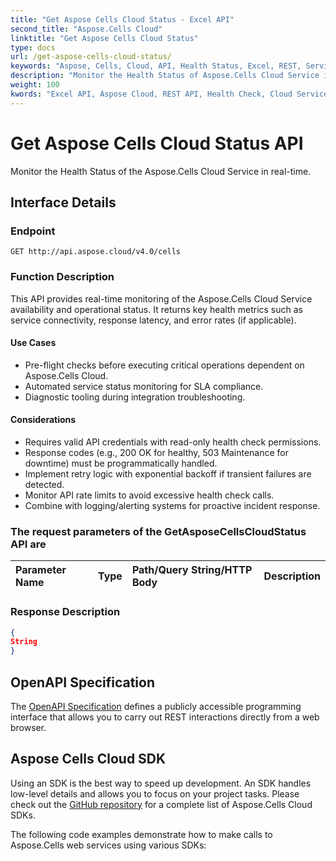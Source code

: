 ```yaml
---
title: "Get Aspose Cells Cloud Status - Excel API"
second_title: "Aspose.Cells Cloud"
linktitle: "Get Aspose Cells Cloud Status"
type: docs
url: /get-aspose-cells-cloud-status/
keywords: "Aspose, Cells, Cloud, API, Health Status, Excel, REST, Service Monitoring, SLA Compliance"
description: "Monitor the Health Status of Aspose.Cells Cloud Service in real-time."
weight: 100
kwords: "Excel API, Aspose Cloud, REST API, Health Check, Cloud Service, Response Latency, Error Rates, SLA Monitoring, Integration Troubleshooting"
---
```


# **Get Aspose Cells Cloud Status API**

Monitor the Health Status of the Aspose.Cells Cloud Service in real-time.

## **Interface Details**

### **Endpoint**

```
GET http://api.aspose.cloud/v4.0/cells
```

### **Function Description**

This API provides real-time monitoring of the Aspose.Cells Cloud Service availability and operational status. It returns key health metrics such as service connectivity, response latency, and error rates (if applicable).

#### Use Cases

- Pre-flight checks before executing critical operations dependent on Aspose.Cells Cloud.
- Automated service status monitoring for SLA compliance.
- Diagnostic tooling during integration troubleshooting.

#### Considerations

- Requires valid API credentials with read-only health check permissions.
- Response codes (e.g., 200 OK for healthy, 503 Maintenance for downtime) must be programmatically handled.
- Implement retry logic with exponential backoff if transient failures are detected.
- Monitor API rate limits to avoid excessive health check calls.
- Combine with logging/alerting systems for proactive incident response.

### The request parameters of the **GetAsposeCellsCloudStatus** API are

| Parameter Name | Type | Path/Query String/HTTP Body | Description |
| :- | :- | :- |:- |

### **Response Description**

```json
{
String
}
```

## OpenAPI Specification

The [OpenAPI Specification](https://reference.aspose.cloud/cells/#/CellsStatusController/GetAsposeCellsCloudStatus) defines a publicly accessible programming interface that allows you to carry out REST interactions directly from a web browser.

## Aspose Cells Cloud SDK

Using an SDK is the best way to speed up development. An SDK handles low-level details and allows you to focus on your project tasks. Please check out the [GitHub repository](https://github.com/aspose-cells-cloud) for a complete list of Aspose.Cells Cloud SDKs.

The following code examples demonstrate how to make calls to Aspose.Cells web services using various SDKs:
